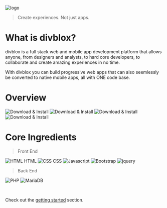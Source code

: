 ![logo](_media/divblox-logo-1.png ':size=200')

> Create experiences. Not just apps.

# What is divblox?
<p>divblox is a full stack web and mobile app development platform that allows anyone, from designers and analysts, to hard core developers, to collaborate and create amazing experiences in no time.</p>
<p>With divblox you can build progressive web apps that can also seemlessly be converted to native mobile apps, all with ONE code base.</p>

# Overview
![Download & Install](_media/dx_download_install.svg ':size=180')
![Download & Install](_media/dx_configure_environments.svg ':size=180')
![Download & Install](_media/dx_create_a_data_model.svg ':size=180')
![Download & Install](_media/dx_components_generate.svg ':size=180')

# Core Ingredients

> Front End

![HTML](_media/html.ico ':size=100') HTML
![CSS](_media/css.png ':size=85') CSS
![Javascript](_media/js.jpg ':size=88')
![Bootstrap](_media/bootstrap.png ':size=100')
![jquery](_media/jquery.png ':size=85')

> Back End

![PHP](_media/php.png ':size=100')
![MariaDB](_media/mariadb.png ':size=85')

<br/>

Check out the [getting started](getting-started.md) section.